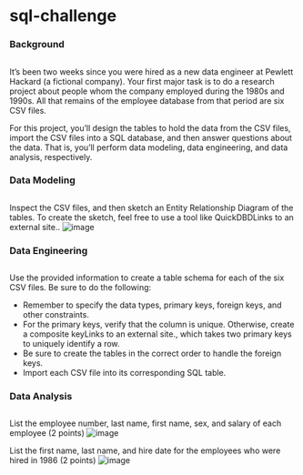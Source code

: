 # sql-challenge

### Background 
##
It’s been two weeks since you were hired as a new data engineer at Pewlett Hackard (a fictional company). Your first major task is to do a research project about people whom the company employed during the 1980s and 1990s. All that remains of the employee database from that period are six CSV files.

For this project, you’ll design the tables to hold the data from the CSV files, import the CSV files into a SQL database, and then answer questions about the data. That is, you’ll perform data modeling, data engineering, and data analysis, respectively.

### Data Modeling
## 
Inspect the CSV files, and then sketch an Entity Relationship Diagram of the tables. To create the sketch, feel free to use a tool like QuickDBDLinks to an external site..
![image](https://github.com/thesarahcain/sql-challenge/assets/148586543/143e098c-2b3d-4882-9cd6-bd3f196d0dab)

### Data Engineering 
## 
Use the provided information to create a table schema for each of the six CSV files. Be sure to do the following:
  - Remember to specify the data types, primary keys, foreign keys, and other constraints.
  - For the primary keys, verify that the column is unique. Otherwise, create a composite keyLinks to an external site., which takes two primary keys to uniquely identify a row.
  - Be sure to create the tables in the correct order to handle the foreign keys.
  - Import each CSV file into its corresponding SQL table.



### Data Analysis 
## 
List the employee number, last name, first name, sex, and salary of each employee (2 points)
![image](https://github.com/thesarahcain/sql-challenge/assets/148586543/f67310bd-a0f9-46fd-885c-863c5011b1c9)

List the first name, last name, and hire date for the employees who were hired in 1986 (2 points)
![image](https://github.com/thesarahcain/sql-challenge/assets/148586543/01144a16-133f-42b7-bb57-41a6f28fe6db)


